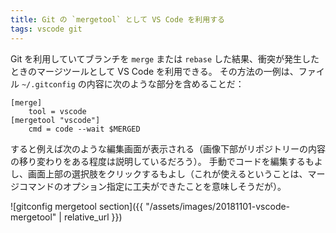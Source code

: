 ```yaml
---
title: Git の `mergetool` として VS Code を利用する
tags: vscode git
---
```


Git を利用していてブランチを `merge` または `rebase` した結果、衝突が発生したときのマージツールとして VS Code を利用できる。
その方法の一例は、ファイル `~/.gitconfig` の内容に次のような部分を含めることだ：

```gitconfig
[merge]
    tool = vscode
[mergetool "vscode"]
    cmd = code --wait $MERGED
```

すると例えば次のような編集画面が表示される（画像下部がリポジトリーの内容の移り変わりをある程度は説明しているだろう）。
手動でコードを編集するもよし、画面上部の選択肢をクリックするもよし（これが使えるということは、マージコマンドのオプション指定に工夫ができたことを意味しそうだが）。

![gitconfig mergetool section]({{ "/assets/images/20181101-vscode-mergetool" | relative_url }})
